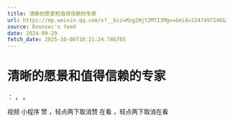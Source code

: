 ```yaml
---
title: 清晰的愿景和值得信赖的专家
url: https://mp.weixin.qq.com/s?__biz=Mzg2NjY2MTI3Mg==&mid=2247497246&idx=1&sn=bd32f3964aac544bd32aa60b1287a989
source: Doonsec's feed
date: 2024-09-29
fetch_date: 2025-10-06T18:21:24.786705
---
```


# 清晰的愿景和值得信赖的专家

：
，
。

视频
小程序
赞
，轻点两下取消赞
在看
，轻点两下取消在看